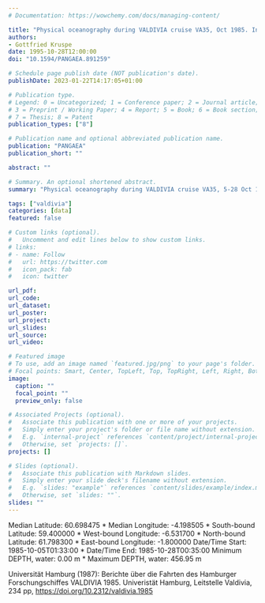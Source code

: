 ```yaml
---
# Documentation: https://wowchemy.com/docs/managing-content/

title: "Physical oceanography during VALDIVIA cruise VA35, Oct 1985. Institut für Meereskunde, Universität Hamburg"
authors: 
- Gottfried Kruspe
date: 1995-10-28T12:00:00
doi: "10.1594/PANGAEA.891259"

# Schedule page publish date (NOT publication's date).
publishDate: 2023-01-22T14:17:05+01:00

# Publication type.
# Legend: 0 = Uncategorized; 1 = Conference paper; 2 = Journal article;
# 3 = Preprint / Working Paper; 4 = Report; 5 = Book; 6 = Book section;
# 7 = Thesis; 8 = Patent
publication_types: ["8"]

# Publication name and optional abbreviated publication name.
publication: "PANGAEA"
publication_short: ""

abstract: ""

# Summary. An optional shortened abstract.
summary: "Physical oceanography during VALDIVIA cruise VA35, 5-28 Oct 1985."

tags: ["valdivia"]
categories: [data]
featured: false

# Custom links (optional).
#   Uncomment and edit lines below to show custom links.
# links:
# - name: Follow
#   url: https://twitter.com
#   icon_pack: fab
#   icon: twitter

url_pdf:
url_code:
url_dataset:  
url_poster:
url_project:
url_slides:
url_source:
url_video:

# Featured image
# To use, add an image named `featured.jpg/png` to your page's folder. 
# Focal points: Smart, Center, TopLeft, Top, TopRight, Left, Right, BottomLeft, Bottom, BottomRight.
image:
  caption: ""
  focal_point: ""
  preview_only: false

# Associated Projects (optional).
#   Associate this publication with one or more of your projects.
#   Simply enter your project's folder or file name without extension.
#   E.g. `internal-project` references `content/project/internal-project/index.md`.
#   Otherwise, set `projects: []`.
projects: []

# Slides (optional).
#   Associate this publication with Markdown slides.
#   Simply enter your slide deck's filename without extension.
#   E.g. `slides: "example"` references `content/slides/example/index.md`.
#   Otherwise, set `slides: ""`.
slides: ""
---
```

Median Latitude: 60.698475 * Median Longitude: -4.198505 * South-bound Latitude: 59.400000 * West-bound Longitude: -6.531700 * North-bound Latitude: 61.798300 * East-bound Longitude: -1.800000
Date/Time Start: 1985-10-05T01:33:00 * Date/Time End: 1985-10-28T00:35:00
Minimum DEPTH, water: 0.00 m * Maximum DEPTH, water: 456.95 m

Universität Hamburg (1987): Berichte über die Fahrten des Hamburger Forschungschiffes VALDIVIA 1985. Univeristät Hamburg, Leitstelle Valdivia, 234 pp, https://doi.org/10.2312/valdivia.1985